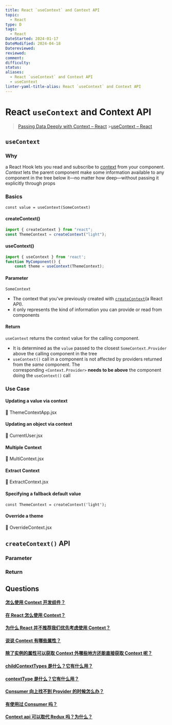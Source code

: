 ```yaml
---
title: React `useContext` and Context API
topic:
  - React
type: D
tags:
  - React
DateStarted: 2024-01-17
DateModified: 2024-04-18
Datereviewed: 
reviewed: 
comment: 
difficulty: 
status: 
aliases:
  - React `useContext` and Context API
  - useContext
linter-yaml-title-alias: React `useContext` and Context API
---
```


# React `useContext` and Context API

> [Passing Data Deeply with Context – React](https://react.dev/learn/passing-data-deeply-with-context) >[useContext – React](https://react.dev/reference/react/useContext)

## `useContext`

### Why

a React Hook lets you read and subscribe to [context](https://react.dev/learn/passing-data-deeply-with-context) from your component.  
_Context_ lets the parent component make some information available to any component in the tree below it—no matter how deep—without passing it explicitly through props

### Basics

`const value = useContext(SomeContext)`

#### createContext()

```jsx
import { createContext } from "react";
const ThemeContext = createContext("light");
```

#### useContext()

```jsx
import { useContext } from 'react';
function MyComponent() {
	const theme = useContext(ThemeContext);
```

#### Parameter

`SomeContext`

- The context that you've previously created with [`createContext`](https://react.dev/reference/react/createContext)(a React API).
- it only represents the kind of information you can provide or read from components

#### Return

`useContext` returns the context value for the calling component.

- It is determined as the `value` passed to the closest `SomeContext.Provider` above the calling component in the tree
- `useContext()` call in a component is not affected by providers returned from the *same* component. The corresponding `<Context.Provider>` **needs to be above** the component doing the `useContext()` call

### Use Case

#### Updating a value via context

📌 ThemeContextApp.jsx

#### Updating an object via context

📌 CurrentUser.jsx

#### Multiple Context

📌 MultiContext.jsx

#### Extract Context

📌 ExtractContext.jsx

#### Specifying a fallback default value

`const ThemeContext = createContext('light');`

#### Override a theme

📌 OverrideContext.jsx

## `createContext()` API

### Parameter

### Return

## Questions

#### [怎么使用 Context 开发组件？](https://github.com/haizlin/fe-interview/issues/944)

#### [在 React 怎么使用 Context？](https://github.com/haizlin/fe-interview/issues/937)

#### [为什么 React 并不推荐我们优先考虑使用 Context？](https://github.com/haizlin/fe-interview/issues/943)

#### [说说 Context 有哪些属性？](https://github.com/haizlin/fe-interview/issues/945)

#### [除了实例的属性可以获取 Context 外哪些地方还能直接获取 Context 呢？](https://github.com/haizlin/fe-interview/issues/942)

#### [childContextTypes 是什么？它有什么用？](https://github.com/haizlin/fe-interview/issues/941)

#### [contextType 是什么？它有什么用？](https://github.com/haizlin/fe-interview/issues/940)

#### [Consumer 向上找不到 Provider 的时候怎么办？](https://github.com/haizlin/fe-interview/issues/939)

#### [有使用过 Consumer 吗？](https://github.com/haizlin/fe-interview/issues/938)

#### [Context api 可以取代 Redux 吗？为什么？](https://github.com/haizlin/fe-interview/issues/916)
